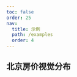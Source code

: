 ```yaml
---
toc: false
order: 25
nav:
  title: 示例
  path: /examples
  order: 4
---
```


## 北京房价视觉分布

<code src= './iconImage/index.tsx' compact="true" defaultShowCode></code>
